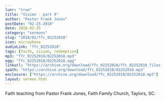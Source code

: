 ```yaml
---
lunr: "true"
title: "Vision - part 9"
author: "Pastor Frank Jones"
postDate: "02-25-2018"
date: 2018-02-25
category: "sermons"
slug: "2018/02/ffc_02252018"
icon: microphone
audioLink: "ffc_02252018"
tags: [faith, vision, redemption]
mp3: "ffc_02252018/02252018.mp3"
ogg: "ffc_02252018/02252018.ogg"
linkurl: "https://archive.org/download/ffc_02252018/ffc_02252018_files.xml"
ipath: "https://archive.org/download/ffc_02252018/02252018.mp3"
enclosure: ["https://archive.org/download/ffc_02252018/02252018.mp3"]
layout: sermon.html
---
```


Faith teaching from Pastor Frank Jones, Faith Family Church, Taylors, SC.
